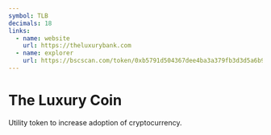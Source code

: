 ```yaml
---
symbol: TLB
decimals: 18
links:
  - name: website
    url: https://theluxurybank.com
  - name: explorer
    url: https://bscscan.com/token/0xb5791d504367dee4ba3a379fb3d3d5a6b955cb2e
---
```


# The Luxury Coin

Utility token to increase adoption of cryptocurrency.
